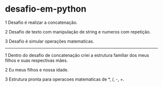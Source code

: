 # desafio-em-python

1 Desafio é realizar a concatenação.

2 Desafio de texto com manipulação de string e numeros com repetição.

3 Desafio é simular operações matematicas.

--------    

1 Dentro do desafio de concatenação criei a estrutura familiar dos meus filhos e suas respectivas mães.

2 Eu meus filhos e nossa idade.

3 Estrutura pronta para operacoes matematicas de *, /, -, +.



